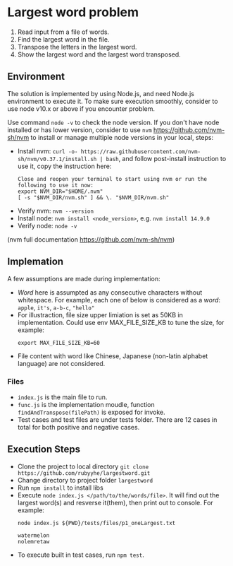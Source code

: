 # Largest word problem
1. Read input from a file of words.
2. Find the largest word in the file.
3. Transpose the letters in the largest word.
4. Show the largest word and the largest word transposed. 


## Environment
The solution is implemented by using Node.js, and need Node.js environment to execute it. To make sure execution smoothly, consider to use node v10.x or above if you encounter problem. 

Use command `node -v` to check the node version. If you don't have node installed or has lower version, consider to use `nvm` https://github.com/nvm-sh/nvm to install or manage multiple node versions in your local, steps:
* Install nvm: `curl -o- https://raw.githubusercontent.com/nvm-sh/nvm/v0.37.1/install.sh | bash`, and follow post-install instruction to use it, copy the instruction here:
  ```
  Close and reopen your terminal to start using nvm or run the following to use it now:
  export NVM_DIR="$HOME/.nvm"
  [ -s "$NVM_DIR/nvm.sh" ] && \. "$NVM_DIR/nvm.sh" 
  ``` 
* Verify nvm: `nvm --version`
* Install node: `nvm install <node_version>`, e.g. `nvm install 14.9.0`
* Verify node: `node -v`
  
(nvm full documentation https://github.com/nvm-sh/nvm)  

## Implemation
A few assumptions are made during implementation:
* *Word* here is assumpted as any consecutive characters without whitespace. For example, each one of below is considered as a *word*: `apple`, `it's`,  `a-b-c`, `"hello"`
* For illustraction, file size upper limiation is set as 50KB in implementation. Could use env MAX_FILE_SIZE_KB to tune the size, for example: 
  ```
  export MAX_FILE_SIZE_KB=60
  ```
* File content with word like Chinese, Japanese (non-latin alphabet language) are not considered. 

### Files
* `index.js` is the main file to run.
* `func.js` is the implementation moudle, function `findAndTranspose(filePath)` is exposed for invoke.
* Test cases and test files are under tests folder. There are 12 cases in total for both positive and negative cases.


## Execution Steps
* Clone the project to local directory `git clone https://github.com/rubyyhe/largestword.git`
* Change directory to project folder `largestword`
* Run `npm install` to install libs
* Execute `node index.js </path/to/the/words/file>`. It will find out the largest word(s) and resverse it(them), then print out to console. 
For example:
    ```
    node index.js ${PWD}/tests/files/p1_oneLargest.txt
    
    watermelon
    nolemretaw  
    ```
* To execute built in test cases, run `npm test`. 
  
